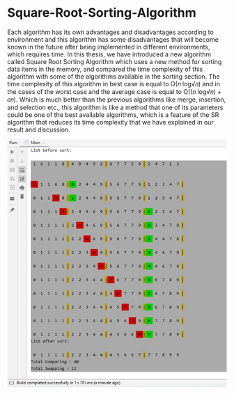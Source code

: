 # Square-Root-Sorting-Algorithm

Each algorithm has its own advantages and disadvantages according to 
environment and this algorithm has some disadvantages that will become known 
in the future after being implemented in different environments, which requires 
time.
In this thesis, we have introduced a new algorithm called Square Root Sorting 
Algorithm which uses a new method for sorting data items in the memory, and 
compared the time complexity of this algorithm with some of the algorithms 
available in the sorting section. The time complexity of this algorithm in best case 
is equal to O(𝑛 log√𝑛) and in the cases of the worst case and the average case
is equal to O((𝑛 log√𝑛) + 𝑐𝑛).
Which is much better than the previous algorithms like merge, insertion, and 
selection etc., this algorithm is like a method that one of its parameters could be 
one of the best available algorithms, which is a feature of the SR algorithm that 
reduces its time complexity that we have explained in our result and discussion.

<img src="https://github.com/OmranAbhar/Square-Root-Sorting-Algorithm/blob/main/RootSort.jpg?raw=true" white="100px" hight="auto"/>
